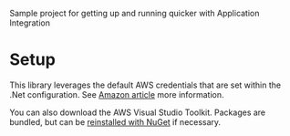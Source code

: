 Sample project for getting up and running quicker with Application Integration

# Setup
This library leverages the default AWS credentials that are set within the .Net configuration.
See [Amazon article](http://docs.aws.amazon.com/powershell/latest/userguide/specifying-your-aws-credentials.html) more information.

You can also download the AWS Visual Studio Toolkit.
Packages are bundled, but can be [reinstalled with NuGet](https://docs.microsoft.com/en-us/nuget/consume-packages/reinstalling-and-updating-packages) if necessary.

